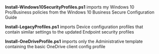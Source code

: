 **Install-Windows10SecurityProfiles.ps1** imports my Windows 10 Pro/Business policies from the Windows 10 Business Secure Configuration Guide 

**Install-LegacyProfiles.ps1** imports Device configuration profiles that contain similar settings to the updated Endpoint security profiles

**Install-OneDriveProfile.ps1** imports only the Administrative template containing the basic OneDrive client config profile
